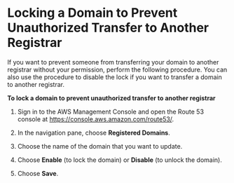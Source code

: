# Locking a Domain to Prevent Unauthorized Transfer to Another Registrar<a name="domain-lock"></a>

If you want to prevent someone from transferring your domain to another registrar without your permission, perform the following procedure\. You can also use the procedure to disable the lock if you want to transfer a domain to another registrar\.

**To lock a domain to prevent unauthorized transfer to another registrar**

1. Sign in to the AWS Management Console and open the Route 53 console at [https://console\.aws\.amazon\.com/route53/](https://console.aws.amazon.com/route53/)\.

1. In the navigation pane, choose **Registered Domains**\.

1. Choose the name of the domain that you want to update\.

1. Choose **Enable** \(to lock the domain\) or **Disable** \(to unlock the domain\)\.

1. Choose **Save**\.